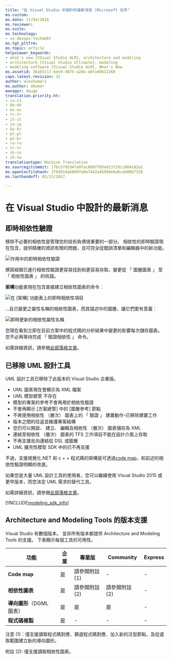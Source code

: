 ```yaml
---
title: "在 Visual Studio 中設計的最新消息 |Microsoft 文件"
ms.custom: 
ms.date: 11/04/2016
ms.reviewer: 
ms.suite: 
ms.technology:
- vs-devops-techdebt
ms.tgt_pltfrm: 
ms.topic: article
helpviewer_keywords:
- what's new [VIsual Studio ALM], architecture and modeling
- architecture [Visual Studio Ultimate], modeling
- modeling software [Visual Studio ALM], What's New
ms.assetid: 36ab5c17-6dc0-4075-a28e-a0fa49b11260
caps.latest.revision: 32
author: alexhomer1
ms.author: ahomer
manager: douge
translation.priority.ht:
- cs-cz
- de-de
- es-es
- fr-fr
- it-it
- ja-jp
- ko-kr
- pl-pl
- pt-br
- ru-ru
- tr-tr
- zh-cn
- zh-tw
translationtype: Machine Translation
ms.sourcegitcommit: 17bc5792d4fa9fac0b97705e61372dcc884c82a2
ms.openlocfilehash: 2704914ab8607e0a7442a45589e6a6cab08b7338
ms.lasthandoff: 02/22/2017

---
```

# <a name="what39s-new-for-design-in-visual-studio"></a>在 Visual Studio 中設計的最新消息

## <a name="live-dependency-validation"></a>即時相依性驗證

移除不必要的相依性是管理您的技術負債很重要的一部分。
相依性的即時驗證現在包含，提供精確的資訊有關的問題，且可完全從錯誤清單和編輯器中的新功能。

![作用中的即時相依性驗證](media/dep-validation-whatsnew-01.png)

撰寫經驗已進行相依性驗證更容易找到和更容易存取，變更從 「 圖層圖表 」 至 「 相依性圖表 」 的術語。

**架構**功能表現在包含直接建立相依性圖表的命令︰

![在 [架構] 功能表上的即時相依性項目](media/dep-validation-whatsnew-02.png)

...且已變更之屬性名稱的相依性圖表，而其描述中的圖層，讓它們更有意義︰

![即時更新的相依性屬性名稱](media/dep-validation-whatsnew-03.png)

您現在看到立即在目前方案中的程式碼的分析結果中變更的影響每次儲存圖表。 您不必再等待完成 「 驗證相依性 」 命令。

如需詳細資訊，請參閱[此部落格文章](https://blogs.msdn.microsoft.com/visualstudioalm/2016/10/07/live-architecture-dependency-validation-in-visual-studio-15-preview-5/)。 
 
## <a name="uml-designers-have-been-removed"></a>已移除 UML 設計工具

UML 設計工具已移除了此版本的 Visual Studio 企業版。

* UML 圖表現在會顯示為 XML 檔案
* UML 模型總管 不存在
* 模型的專案的參考不會再用於相依性驗證
* 不會再顯示 [方案總管] 中的 [圖層參考] 節點
* 不再使用相依性 （層次） 圖表上的 「 驗證 」 建置動作-已移除建置工作 
* 版本之間的往返並維護專案結構
* 您仍可以開啟、 建立、 編輯及相依性 （層次） 圖表儲存為 XML
* 連結至相依性 （層次） 圖表的 TFS 工作項目不能在設計介面上存取
* 不再支援反向連結從 DSL 或圖層 
* UML 擴充性模型 SDK 中的已不再支援

不過，支援視覺化.NET 和 c + + 程式碼的架構是可透過[code map](map-dependencies-across-your-solutions.md)，和前述的相依性驗證明顯的改進。

如果您是大量 UML 設計工具的使用者，您可以繼續使用 Visual Studio 2015 或更早版本，而您決定 UML 需求的替代工具。

如需詳細資訊，請參閱[此部落格文章](https://blogs.msdn.microsoft.com/visualstudioalm/2016/10/14/uml-designers-have-been-removed-layer-designer-now-supports-live-architectural-analysis/)。 

[!INCLUDE[modeling_sdk_info](includes/modeling_sdk_info.md)]

<a name="VersionSupport"></a>
##  <a name="version-support-for-architecture-and-modeling-tools"></a>Architecture and Modeling Tools 的版本支援  

Visual Studio 有數個版本。 並非所有版本都提供 Architecture and Modeling Tools 的支援。 下表顯示每個工具的可用性。  
  
|**功能**|**企業**|**專業版**|**Community**|**Express**|  
|-----------------|--------------------|----------------------|-------------------|-----------------|  
|**Code map**|是|請參閱附註 (1)|-|-|  
|**相依性圖表**|是|請參閱附註 (2)|請參閱附註 (2)|-|  
|**導向圖形**（DGML 圖表）|是|是|是|-|  
|**程式碼複製**|是|-|-|-|  
  
注意 (1)：僅支援讀取程式碼對應、篩選程式碼對應、加入新的泛型節點，及從選取範圍建立新的導向圖形。

附註 (2): 僅支援讀取相依性圖表。

